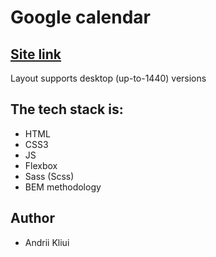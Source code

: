 <h1>Google calendar</h1>

<h2><a href="https://kluy.github.io/google-calendar/index.html">Site link</a></h2>

<p>Layout supports desktop (up-to-1440) versions</p>

<h2>The tech stack is:</h2>

<ul>
    <li>HTML</li>
    <li>CSS3</li>
    <li>JS</li>
    <li>Flexbox</li>
    <li>Sass (Scss)</li>
    <li>BEM methodology</li>
</ul>

<h2>Author</h2>

<ul>
    <li>Andrii Kliui</li>
</ul>
